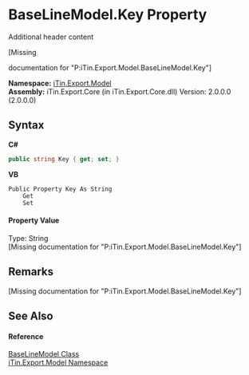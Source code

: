 # BaseLineModel.Key Property 
Additional header content 

\[Missing <summary> documentation for "P:iTin.Export.Model.BaseLineModel.Key"\]

**Namespace:**&nbsp;<a href="N_iTin_Export_Model">iTin.Export.Model</a><br />**Assembly:**&nbsp;iTin.Export.Core (in iTin.Export.Core.dll) Version: 2.0.0.0 (2.0.0.0)

## Syntax

**C#**<br />
``` C#
public string Key { get; set; }
```

**VB**<br />
``` VB
Public Property Key As String
	Get
	Set
```


#### Property Value
Type: String<br />\[Missing <value> documentation for "P:iTin.Export.Model.BaseLineModel.Key"\]

## Remarks
\[Missing <remarks> documentation for "P:iTin.Export.Model.BaseLineModel.Key"\]

## See Also


#### Reference
<a href="T_iTin_Export_Model_BaseLineModel">BaseLineModel Class</a><br /><a href="N_iTin_Export_Model">iTin.Export.Model Namespace</a><br />